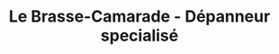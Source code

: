 ---
title: "Le Brasse-Camarade - Dépanneur specialisé"
url: /saint-andre-avellin/le-brasse-camarade-depanneur-specialise/
shop: Konditorei
---